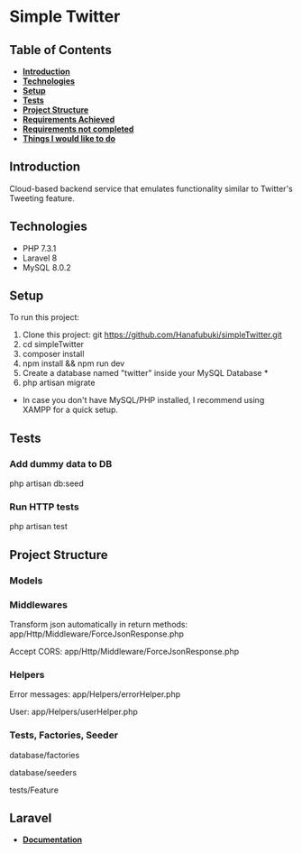 # Simple Twitter


## Table of Contents
- **[Introduction](#introduction)**
- **[Technologies](#technologies)**
- **[Setup](#setup)**
- **[Tests](#tests)**
- **[Project Structure](#project-structure)**
- **[Requirements Achieved](#requirements-achieved)**
- **[Requirements not completed](#requirements-not-completed)**
- **[Things I would like to do](#improvements)**


## Introduction
Cloud-based backend service that emulates functionality similar to Twitter's Tweeting feature. 


## Technologies
- PHP 7.3.1
- Laravel 8
- MySQL 8.0.2


## Setup
To run this project:
1. Clone this project: git https://github.com/Hanafubuki/simpleTwitter.git
2. cd simpleTwitter
3. composer install
4. npm install && npm run dev
5. Create a database named "twitter" inside your MySQL Database *
5. php artisan migrate

* In case you don't have MySQL/PHP installed, I recommend using XAMPP for a quick setup.


## Tests
### Add dummy data to DB
php artisan db:seed

### Run HTTP tests
php artisan test




## Project Structure
### Models


### Middlewares
Transform json automatically in return methods: app/Http/Middleware/ForceJsonResponse.php

Accept CORS: app/Http/Middleware/ForceJsonResponse.php

### Helpers
Error messages: app/Helpers/errorHelper.php

User: app/Helpers/userHelper.php

### Tests, Factories, Seeder
database/factories

database/seeders

tests/Feature

## Laravel

- **[Documentation](https://laravel.com/docs)**
